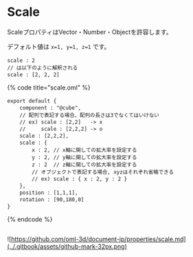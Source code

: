 # Scale

ScaleプロパティはVector・Number・Objectを許容します。

デフォルト値は `x=1, y=1, z=1` です。

```text
scale : 2
// は以下のように解釈される
scale : [2, 2, 2]
```

{% code title="scale.oml" %}
```text
export default {
    component : "@cube",
    // 配列で表記する場合、配列の長さは3でなくてはいけない
    // ex) scale : [2,2]   -> x
    //     scale : [2,2,2] -> o
    scale : [2,2,2],
    scale : {
        x : 2, // x軸に関しての拡大率を設定する
        y : 2, // y軸に関しての拡大率を設定する
        z : 2  // z軸に関しての拡大率を設定する
        // オブジェクトで表記する場合, xyzはそれぞれ省略できる
        // ex) scale : { x : 2, y : 2 }
    },
    position : [1,1,1],
    rotation : [90,180,0]
}
```
{% endcode %}

## 

![https://github.com/oml-3d/document-jp/properties/scale.md](../.gitbook/assets/github-mark-32px.png)

